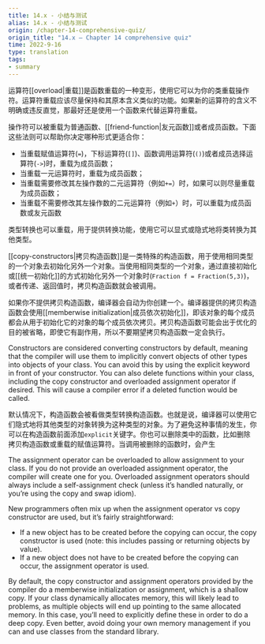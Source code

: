 ```yaml
---
title: 14.x - 小结与测试
alias: 14.x - 小结与测试
origin: /chapter-14-comprehensive-quiz/
origin_title: "14.x — Chapter 14 comprehensive quiz"
time: 2022-9-16
type: translation
tags:
- summary
---
```


运算符[[overload|重载]]是函数重载的一种变形，使用它可以为你的类重载操作符。运算符重载应该尽量保持和其原本含义类似的功能。如果新的运算符的含义不明确或违反直觉，那最好还是使用一个函数来代替运算符重载。

操作符可以被重载为普通函数、[[friend-function|友元函数]]或者成员函数。下面这些法则可以帮助你决定哪种形式更适合你：

- 当重载赋值运算符(`=`)，下标运算符(`[]`)、函数调用运算符(`()`)或者成员选择运算符(`->`)时，重载为成员函数；
- 当重载一元运算符时，重载为成员函数；
- 当重载需要修改其左操作数的二元运算符（例如`+=`）时，如果可以则尽量重载为成员函数；
- 当重载不需要修改其左操作数的二元运算符（例如`+`）时，可以重载为成员函数或友元函数

类型转换也可以重载，用于提供转换功能，使用它可以显式或隐式地将类转换为其他类型。

[[copy-constructors|拷贝构造函数]]是一类特殊的构造函数，用于使用相同类型的一个对象去初始化另外一个对象。当使用相同类型的一个对象，通过直接初始化或[[统一初始化]]的方式初始化另外一个对象时(`Fraction f = Fraction(5,3)`)，或者传递、返回值时，拷贝构造函数就会被调用。

如果你不提供拷贝构造函数，编译器会自动为你创建一个。编译器提供的拷贝构造函数会使用[[memberwise initialization|成员依次初始化]]，即该对象的每个成员都会从用于初始化它的对象的每个成员依次拷贝。拷贝构造函数可能会出于优化的目的被省略，即使它有副作用，所以不要期望拷贝构造函数一定会执行。

Constructors are considered converting constructors by default, meaning that the compiler will use them to implicitly convert objects of other types into objects of your class. You can avoid this by using the explicit keyword in front of your constructor. You can also delete functions within your class, including the copy constructor and overloaded assignment operator if desired. This will cause a compiler error if a deleted function would be called.

默认情况下，构造函数会被看做类型转换构造函数。也就是说，编译器可以使用它们隐式地将其他类型的对象转换为这种类型的对象。为了避免这种事情的发生，你可以在构造函数前面添加`explicit`关键字。你也可以删除类中的函数，比如删除拷贝构造函数或重载的赋值运算符。当调用被删除的函数时，会产生

The assignment operator can be overloaded to allow assignment to your class. If you do not provide an overloaded assignment operator, the compiler will create one for you. Overloaded assignment operators should always include a self-assignment check (unless it’s handled naturally, or you’re using the copy and swap idiom).

New programmers often mix up when the assignment operator vs copy constructor are used, but it’s fairly straightforward:

-   If a new object has to be created before the copying can occur, the copy constructor is used (note: this includes passing or returning objects by value).
-   If a new object does not have to be created before the copying can occur, the assignment operator is used.

By default, the copy constructor and assignment operators provided by the compiler do a memberwise initialization or assignment, which is a shallow copy. If your class dynamically allocates memory, this will likely lead to problems, as multiple objects will end up pointing to the same allocated memory. In this case, you’ll need to explicitly define these in order to do a deep copy. Even better, avoid doing your own memory management if you can and use classes from the standard library.